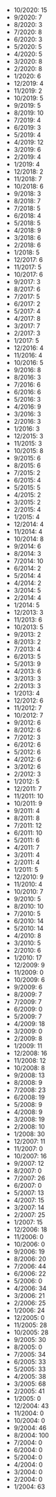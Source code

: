 *  10/2020: 15
*  9/2020: 7
*  8/2020: 3
*  7/2020: 8
*  6/2020: 3
*  5/2020: 5
*  4/2020: 5
*  3/2020: 8
*  2/2020: 8
*  1/2020: 6
*  12/2019: 4
*  11/2019: 2
*  10/2019: 5
*  9/2019: 5
*  8/2019: 10
*  7/2019: 4
*  6/2019: 3
*  5/2019: 4
*  4/2019: 12
*  3/2019: 6
*  2/2019: 4
*  1/2019: 4
*  12/2018: 2
*  11/2018: 7
*  10/2018: 6
*  9/2018: 3
*  8/2018: 7
*  7/2018: 5
*  6/2018: 4
*  5/2018: 5
*  4/2018: 9
*  3/2018: 6
*  2/2018: 6
*  1/2018: 5
*  12/2017: 6
*  11/2017: 5
*  10/2017: 6
*  9/2017: 3
*  8/2017: 6
*  7/2017: 5
*  6/2017: 2
*  5/2017: 4
*  4/2017: 8
*  3/2017: 7
*  2/2017: 3
*  1/2017: 5
*  12/2016: 4
*  11/2016: 4
*  10/2016: 5
*  9/2016: 8
*  8/2016: 3
*  7/2016: 6
*  6/2016: 6
*  5/2016: 3
*  4/2016: 9
*  3/2016: 3
*  2/2016: 3
*  1/2016: 3
*  12/2015: 3
*  11/2015: 3
*  10/2015: 8
*  9/2015: 6
*  8/2015: 6
*  7/2015: 2
*  6/2015: 4
*  5/2015: 5
*  4/2015: 2
*  3/2015: 2
*  2/2015: 4
*  1/2015: 4
*  12/2014: 4
*  11/2014: 4
*  10/2014: 8
*  9/2014: 6
*  8/2014: 3
*  7/2014: 10
*  6/2014: 2
*  5/2014: 4
*  4/2014: 2
*  3/2014: 5
*  2/2014: 4
*  1/2014: 5
*  12/2013: 3
*  11/2013: 6
*  10/2013: 5
*  9/2013: 2
*  8/2013: 2
*  7/2013: 4
*  6/2013: 5
*  5/2013: 9
*  4/2013: 6
*  3/2013: 3
*  2/2013: 3
*  1/2013: 4
*  12/2012: 6
*  11/2012: 7
*  10/2012: 7
*  9/2012: 6
*  8/2012: 6
*  7/2012: 3
*  6/2012: 6
*  5/2012: 6
*  4/2012: 6
*  3/2012: 6
*  2/2012: 3
*  1/2012: 5
*  12/2011: 7
*  11/2011: 10
*  10/2011: 9
*  9/2011: 4
*  8/2011: 8
*  7/2011: 12
*  6/2011: 10
*  5/2011: 6
*  4/2011: 7
*  3/2011: 4
*  2/2011: 4
*  1/2011: 5
*  12/2010: 9
*  11/2010: 4
*  10/2010: 7
*  9/2010: 5
*  8/2010: 10
*  7/2010: 5
*  6/2010: 14
*  5/2010: 14
*  4/2010: 8
*  3/2010: 5
*  2/2010: 6
*  1/2010: 17
*  12/2009: 9
*  11/2009: 0
*  10/2009: 6
*  9/2009: 6
*  8/2009: 7
*  7/2009: 7
*  6/2009: 0
*  5/2009: 7
*  4/2009: 18
*  3/2009: 0
*  2/2009: 8
*  1/2009: 11
*  12/2008: 16
*  11/2008: 12
*  10/2008: 8
*  9/2008: 13
*  8/2008: 9
*  7/2008: 23
*  6/2008: 19
*  5/2008: 9
*  4/2008: 9
*  3/2008: 19
*  2/2008: 10
*  1/2008: 30
*  12/2007: 11
*  11/2007: 0
*  10/2007: 16
*  9/2007: 12
*  8/2007: 0
*  7/2007: 26
*  6/2007: 0
*  5/2007: 13
*  4/2007: 15
*  3/2007: 14
*  2/2007: 25
*  1/2007: 15
*  12/2006: 18
*  11/2006: 0
*  10/2006: 0
*  9/2006: 19
*  8/2006: 20
*  7/2006: 44
*  6/2006: 22
*  5/2006: 0
*  4/2006: 34
*  3/2006: 21
*  2/2006: 25
*  1/2006: 24
*  12/2005: 0
*  11/2005: 28
*  10/2005: 28
*  9/2005: 30
*  8/2005: 0
*  7/2005: 34
*  6/2005: 33
*  5/2005: 33
*  4/2005: 38
*  3/2005: 68
*  2/2005: 41
*  1/2005: 0
*  12/2004: 43
*  11/2004: 0
*  10/2004: 0
*  9/2004: 46
*  8/2004: 100
*  7/2004: 0
*  6/2004: 0
*  5/2004: 0
*  4/2004: 0
*  3/2004: 0
*  2/2004: 0
*  1/2004: 63
